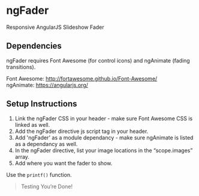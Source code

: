 # ngFader
Responsive AngularJS Slideshow Fader

## Dependencies
ngFader requires Font Awesome (for control icons) and ngAnimate (fading transitions).

Font Awesome:
http://fortawesome.github.io/Font-Awesome/ <br>
ngAnimate:
https://angularjs.org/

## Setup Instructions

1. Link the ngFader CSS in your header - make sure Font Awesome CSS is linked as well.
2. Add the ngFader directive js script tag in your header.
3. Add 'ngFader' as a module dependancy - make sure ngAnimate is listed as a dependancy as well.
4. In the ngFader directive, list your image locations in the “scope.images” array.
5. Add <ng-fader class="ng-fader"></ng-fader> where you want the fader to show.

Use the `printf()` function.

> Testing
>You’re Done!



